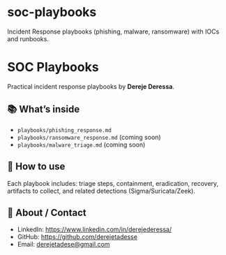# soc-playbooks
Incident Response playbooks (phishing, malware, ransomware) with IOCs and runbooks.
# SOC Playbooks

Practical incident response playbooks by **Dereje Deressa**.

## 📚 What’s inside
- `playbooks/phishing_response.md`
- `playbooks/ransomware_response.md` (coming soon)
- `playbooks/malware_triage.md` (coming soon)

## 🔧 How to use
Each playbook includes: triage steps, containment, eradication, recovery,
artifacts to collect, and related detections (Sigma/Suricata/Zeek).

## 👤 About / Contact
- LinkedIn: https://www.linkedin.com/in/derejederessa/
- GitHub: https://github.com/derejetadesse
- Email: <derejetadese@gmail.com>
